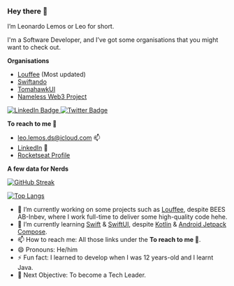 ### Hey there 👋

I’m Leonardo Lemos or Leo for short. 

I'm a Software Developer, and I’ve got some organisations that you might want to check out.

**Organisations**

- [Louffee](https://github.com/louffee) (Most updated)
- [Swiftando](https://github.com/Swiftando)
- [TomahawkUI](https://github.com/Tomahawk-UI)
- [Nameless Web3 Project](https://github.com/Nameless-Web3-Project/backend)

<div id="badges">
  <a href="https://www.linkedin.com/in/leo-lemos/" target="_blank">
    <img src="https://img.shields.io/badge/LinkedIn-blue?style=for-the-badge&logo=linkedin&logoColor=white" alt="LinkedIn Badge" />
  </a>
  <a href="https://twitter.com/mrlemoos" target="_blank">
    <img src="https://img.shields.io/badge/Twitter-blue?style=for-the-badge&logo=twitter&logoColor=white" alt="Twitter Badge" />
  </a>
</div>

**To reach to me 🤜**

- [leo.lemos.ds@icloud.com](mailto:leo.lemos.ds@icloud.com) 📫
- [LinkedIn](https://www.linkedin.com/in/leo-lemos/) 🔎
- [Rocketseat Profile](https://app.rocketseat.com.br/me/leonardo-lemos-01020)

**A few data for Nerds**

[![GitHub Streak](https://github-readme-streak-stats.herokuapp.com?user=mrlemoos&theme=omni&hide_border=true)](https://git.io/streak-stats)

[![Top Langs](https://github-readme-stats.vercel.app/api/top-langs/?username=mrlemoos&layout=compact&theme=vision-friendly-dark)](https://github.com/anuraghazra/github-readme-stats)

- 🔭 I’m currently working on some projects such as [Louffee](https://github.com/louffee), despite BEES AB-Inbev, where I work full-time to deliver some high-quality code hehe.
- 🌱 I’m currently learning [Swift](https://developer.apple.com/swift/) & [SwiftUI](https://developer.apple.com/xcode/swiftui/), despite [Kotlin](https://kotlinlang.org) & [Android Jetpack Compose](https://www.google.com/search?hl=en&q=jetpack%20compose).
- 📫 How to reach me: All those links under the **To reach to me 🤜**.
- 😄 Pronouns: He/him
- ⚡ Fun fact: I learned to develop when I was 12 years-old and I learnt Java.
- 🎯 Next Objective: To become a Tech Leader.

<!--
**mrlemoos/mrlemoos** is a ✨ _special_ ✨ repository because its `README.md` (this file) appears on your GitHub profile.

Here are some ideas to get you started:

- 🔭 I’m currently working on some projects despite the **
- 🌱 I’m currently learning ...
- 👯 I’m looking to collaborate on ...
- 🤔 I’m looking for help with ...
- 💬 Ask me about ...
- 📫 How to reach me: ...
- 😄 Pronouns: ...
- ⚡ Fun fact: ...
-->
